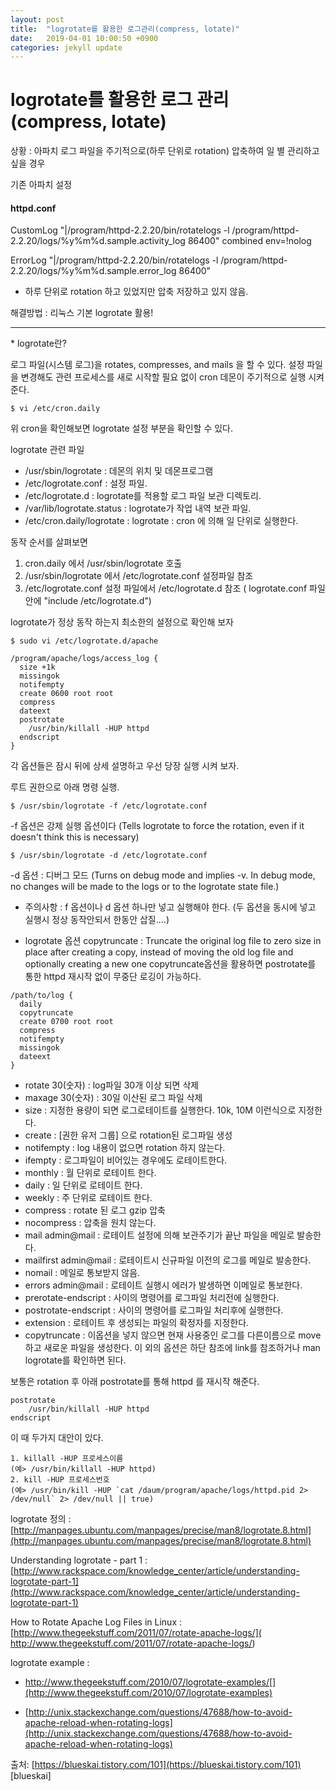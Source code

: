 ```yaml
---
layout: post
title:  "logrotate를 활용한 로그관리(compress, lotate)"
date:   2019-04-01 10:00:50 +0900
categories: jekyll update
---
```

#  logrotate를 활용한 로그 관리 (compress, lotate)



상황 : 아파치 로그 파일을 주기적으로(하루 단위로 rotation) 압축하여 일 별 관리하고 싶을 경우

기존 아파치 설정  

#### httpd.conf
CustomLog    "|/program/httpd-2.2.20/bin/rotatelogs -l /program/httpd-2.2.20/logs/%y%m%d.sample.activity_log 86400" combined env=!nolog

ErrorLog     "|/program/httpd-2.2.20/bin/rotatelogs -l /program/httpd-2.2.20/logs/%y%m%d.sample.error_log 86400"

* 하루 단위로 rotation 하고 있었지만 압축 저장하고 있지 않음.

해결방법 : 리눅스 기본 logrotate 활용!

---

\* logrotate란? 

로그 파일(시스템 로그)을 rotates, compresses, and mails 을 할 수 있다.
설정 파일을 변경해도 관련 프로세스를 새로 시작할 필요 없이 cron 데몬이 주기적으로 실행 시켜준다.

```shell
$ vi /etc/cron.daily 
```

위 cron을 확인해보면 logrotate 설정 부분을 확인할 수 있다.

logrotate 관련 파일

 - /usr/sbin/logrotate : 데몬의 위치 및 데몬프로그램
 - /etc/logrotate.conf : 설정 파일.
 - /etc/logrotate.d : logrotate를 적용할 로그 파일 보관 디렉토리.
 - /var/lib/logrotate.status : logrotate가 작업 내역 보관 파일.
 - /etc/cron.daily/logrotate : logrotate : cron 에 의해 일 단위로 실행한다.


동작 순서를 살펴보면 
1. cron.daily 에서 /usr/sbin/logrotate 호출 
2. /usr/sbin/logrotate 에서 /etc/logrotate.conf 설정파일 참조 
3. /etc/logrotate.conf 설정 파일에서 /etc/logrotate.d 참조 ( logrotate.conf 파일 안에 "include /etc/logrotate.d")


logrotate가 정상 동작 하는지 최소한의 설정으로 확인해 보자

```shell
$ sudo vi /etc/logrotate.d/apache
```

```shell
/program/apache/logs/access_log {
  size +1k
  missingok
  notifempty
  create 0600 root root
  compress
  dateext
  postrotate
    /usr/bin/killall -HUP httpd
  endscript
}
```
각 옵션들은 잠시 뒤에 상세 설명하고 우선 당장 실행 시켜 보자.

루트 권한으로 아래 명령 실행.

```shell
$ /usr/sbin/logrotate -f /etc/logrotate.conf
```

-f 옵션은 강제 실행 옵션이다 (Tells logrotate to force the rotation, even if it doesn't think this is necessary)

```shell
$ /usr/sbin/logrotate -d /etc/logrotate.conf
```
-d 옵션 : 디버그 모드 (Turns on debug mode and implies -v. In debug mode, no changes will be made to the logs or to the logrotate state file.)

* 주의사항 : f 옵션이나 d 옵션 하나만 넣고 실행해야 한다. (두 옵션을 동시에 넣고 실행시 정상 동작안되서 한동안 삽질....)

* logrotate 옵션
copytruncate : Truncate the original log file to zero size in place after creating a copy, instead of moving the old log file and optionally creating a new one 
copytruncate옵션을 활용하면 postrotate를 통한 httpd 재시작 없이 무중단 로깅이 가능하다.
```shell
/path/to/log {
  daily
  copytruncate
  create 0700 root root
  compress
  notifempty
  missingok
  dateext
}
```
* rotate 30(숫자)  : log파일 30개 이상 되면 삭제
* maxage 30(숫자) : 30일 이산된 로그 파일 삭제
* size : 지정한 용량이 되면 로그로테이트를 실행한다. 10k, 10M 이런식으로 지정한다.
* create : [권한 유저 그룹] 으로 rotation된 로그파일 생성
* notifempty : log 내용이 없으면 rotation 하지 않는다.
* ifempty : 로그파일이 비어있는 경우에도 로테이트한다.
* monthly : 월 단위로 로테이트 한다.
* daily : 일 단위로 로테이트 한다.
* weekly : 주 단위로 로테이트 한다.
* compress : rotate 된 로그 gzip 압축
* nocompress : 압축을 원치 않는다.
* mail admin@mail : 로테이트 설정에 의해 보관주기가 끝난 파일을 메일로 발송한다.
* mailfirst admin@mail : 로테이트시 신규파일 이전의 로그를 메일로 발송한다.
* nomail : 메일로 통보받지 않음.
* errors admin@mail : 로테이트 실행시 에러가 발생하면 이메일로 통보한다.
* prerotate-endscript : 사이의 명령어를 로그파일 처리전에 실행한다.
* postrotate-endscript : 사이의 명령어를 로그파일 처리후에 실행한다.
* extension : 로테이트 후 생성되는 파일의 확정자를 지정한다.
* copytruncate : 이옵션을 넣지 않으면 현재 사용중인 로그를 다른이름으로 move하고 새로운 파일을 생성한다.
이 외의 옵션은 하단 참조에 link를 참조하거나 man logrotate를 확인하면 된다. 

보통은 rotation 후 아래 postrotate를 통해 httpd 를 재시작 해준다. 
```shell
postrotate
    /usr/bin/killall -HUP httpd
endscript
```


이 때 두가지 대안이 있다. 

```shell
1. killall -HUP 프로세스이름  
(예> /usr/bin/killall -HUP httpd)
2. kill -HUP 프로세스번호 
(예> /usr/bin/kill -HUP `cat /daum/program/apache/logs/httpd.pid 2> /dev/null` 2> /dev/null || true)
```

logrotate 정의 : [http://manpages.ubuntu.com/manpages/precise/man8/logrotate.8.html](http://manpages.ubuntu.com/manpages/precise/man8/logrotate.8.html)

Understanding logrotate - part 1 : [http://www.rackspace.com/knowledge_center/article/understanding-logrotate-part-1](http://www.rackspace.com/knowledge_center/article/understanding-logrotate-part-1)

How to Rotate Apache Log Files in Linux : [http://www.thegeekstuff.com/2011/07/rotate-apache-logs/]( http://www.thegeekstuff.com/2011/07/rotate-apache-logs/)

logrotate example : 

* http://www.thegeekstuff.com/2010/07/logrotate-examples/[](http://www.thegeekstuff.com/2010/07/logrotate-examples)

* [http://unix.stackexchange.com/questions/47688/how-to-avoid-apache-reload-when-rotating-logs](http://unix.stackexchange.com/questions/47688/how-to-avoid-apache-reload-when-rotating-logs)

출처: [https://blueskai.tistory.com/101](https://blueskai.tistory.com/101) [blueskai]
